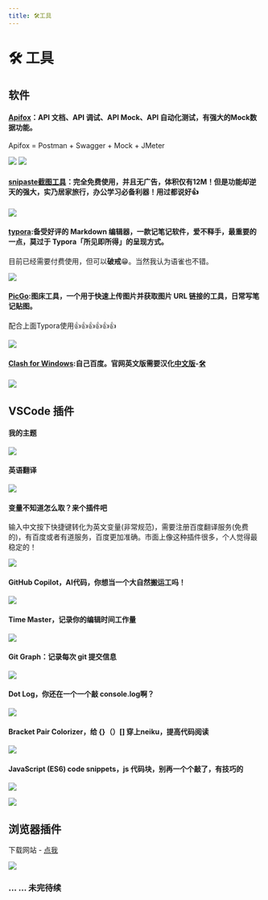 ```yaml
---
title: 🛠️工具
---
```


# 🛠️ 工具

## 软件

#### [Apifox](https://www.apifox.cn/)：API 文档、API 调试、API Mock、API 自动化测试，有强大的Mock数据功能。

Apifox = Postman + Swagger + Mock + JMeter

<img src="https://raw.githubusercontent.com/Kiyan-a/For_picGo/img/202205141523049.png"  />

<img src="https://raw.githubusercontent.com/Kiyan-a/For_picGo/img/202205141524706.png"  />



#### [snipaste截图工具](snipaste.com)：完全免费使用，并且无广告，体积仅有12M！但是功能却逆天的强大，实乃居家旅行，办公学习必备利器！用过都说好👍

![](https://raw.githubusercontent.com/Kiyan-a/For_picGo/img/202205141530649.png)



#### [typora](https://www.typora.io/):备受好评的 Markdown 编辑器，一款记笔记软件，爱不释手，最重要的一点，莫过于 Typora「所见即所得」的呈现方式。

目前已经需要付费使用，但可以**破戒**😁。当然我认为语雀也不错。

![](https://raw.githubusercontent.com/Kiyan-a/For_picGo/img/202205141543945.png)

#### [PicGo](https://molunerfinn.com/PicGo/):图床工具，一个用于快速上传图片并获取图片 URL 链接的工具，日常写笔记贴图。

配合上面Typora使用👍👍👍👍👍👍

![](https://raw.githubusercontent.com/Kiyan-a/For_picGo/img/202205141533657.png)

#### [Clash for Windows](https://github.com/Dreamacro/clash):自己百度。官网英文版需要汉化[中文版](https://github.com/ender-zhao/Clash-for-Windows_Chinese)-[🛠️](https://mojie.me/#/login)

![](https://raw.githubusercontent.com/Kiyan-a/For_picGo/img/202205141552398.png)



## VSCode 插件

#### 我的主题

![](https://raw.githubusercontent.com/Kiyan-a/For_picGo/img/202205141554538.png)

#### 英语翻译

![](https://raw.githubusercontent.com/Kiyan-a/For_picGo/img/202205141555119.png)

#### 变量不知道怎么取？来个插件吧

输入中文按下快捷键转化为英文变量(非常规范)，需要注册百度翻译服务(免费的)，有百度或者有道服务，百度更加准确。市面上像这种插件很多，个人觉得最稳定的！

![](https://raw.githubusercontent.com/Kiyan-a/For_picGo/img/202205141556517.png)



#### GitHub Copilot，AI代码，你想当一个大自然搬运工吗！

![](https://raw.githubusercontent.com/Kiyan-a/For_picGo/img/202205141559704.png)



#### Time Master，记录你的编辑时间工作量

![](https://raw.githubusercontent.com/Kiyan-a/For_picGo/img/202205141603415.png)



#### Git Graph：记录每次 git 提交信息

![](https://raw.githubusercontent.com/Kiyan-a/For_picGo/img/202205141604261.png)



#### Dot Log，你还在一个一个敲 console.log啊？

![](https://raw.githubusercontent.com/Kiyan-a/For_picGo/img/202205141605646.png)

#### Bracket Pair Colorizer，给 {}（）[] 穿上neiku，提高代码阅读

![](https://raw.githubusercontent.com/Kiyan-a/For_picGo/img/202205141607383.png)



#### JavaScript (ES6) code snippets，js 代码块，别再一个个敲了，有技巧的

![](https://raw.githubusercontent.com/Kiyan-a/For_picGo/img/202205141609332.png)

![](https://raw.githubusercontent.com/Kiyan-a/For_picGo/img/202205141610354.png)



## 浏览器插件

下载网站 - [点我](https://chrome.zzzmh.cn/index#/index)

![](https://raw.githubusercontent.com/Kiyan-a/For_picGo/img/202205141616710.png)



### ... ... 未完待续
